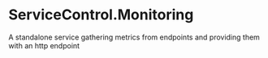 # ServiceControl.Monitoring
A standalone service gathering metrics from endpoints and providing them with an http endpoint
